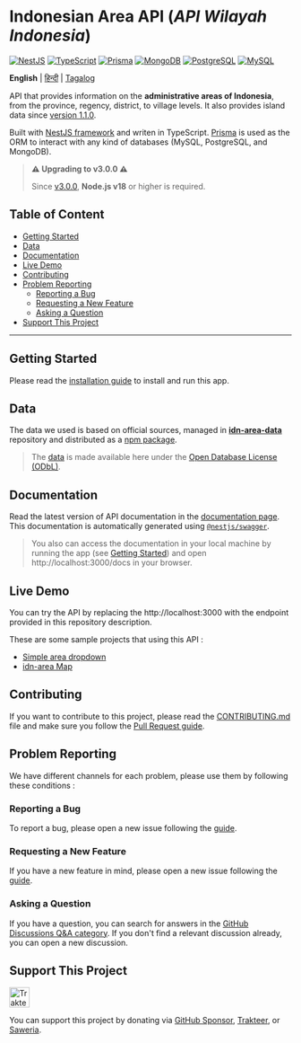 <h1 align="">Indonesian Area API (<i>API Wilayah Indonesia</i>)</h1>

<p>
  <a href="https://nestjs.com"><img alt="NestJS" src="https://img.shields.io/badge/-NestJS-ea2845?style=flat-square&logo=nestjs&logoColor=white" /></a>
  <a href="https://www.typescriptlang.org"><img alt="TypeScript" src="https://img.shields.io/badge/-TypeScript-007ACC?style=flat-square&logo=typescript&logoColor=white" /></a>
  <a href="https://www.prisma.io"><img alt="Prisma" src="https://img.shields.io/badge/-Prisma-1B222D?style=flat-square&logo=prisma&logoColor=white" /></a>
  <a href="https://www.mongodb.com"><img alt="MongoDB" src="https://img.shields.io/badge/-MongoDB-47A248?style=flat-square&logo=mongodb&logoColor=white" /></a>
  <a href="https://www.postgresql.org"><img alt="PostgreSQL" src="https://img.shields.io/badge/-PostgreSQL-657991?style=flat-square&logo=postgresql&logoColor=white" /></a>
  <a href="https://www.mysql.com"><img alt="MySQL" src="https://img.shields.io/badge/-MySQL-00688F?style=flat-square&logo=mysql&logoColor=white" /></a>
</p>

**English** | [हिन्दी](docs/README_hi.md) | [Tagalog](docs/README_tl.md)

API that provides information on the **administrative areas of Indonesia**, from the province, regency, district, to village levels. It also provides island data since [version 1.1.0](https://github.com/fityannugroho/idn-area/releases/tag/v1.1.0).

Built with [NestJS framework](https://nestjs.com) and writen in TypeScript. [Prisma](https://www.prisma.io) is used as the ORM to interact with any kind of databases (MySQL, PostgreSQL, and MongoDB).

> **⚠️ Upgrading to v3.0.0 ⚠️**
>
> Since [v3.0.0](https://github.com/fityannugroho/idn-area/releases/tag/v3.0.0), **Node.js v18** or higher is required.

<h2>Table of Content</h2>

- [Getting Started](#getting-started)
- [Data](#data)
- [Documentation](#documentation)
- [Live Demo](#live-demo)
- [Contributing](#contributing)
- [Problem Reporting](#problem-reporting)
  - [Reporting a Bug](#reporting-a-bug)
  - [Requesting a New Feature](#requesting-a-new-feature)
  - [Asking a Question](#asking-a-question)
- [Support This Project](#support-this-project)

---

## Getting Started

Please read the [installation guide](docs/installation.md) to install and run this app.

## Data

The data we used is based on official sources, managed in [**idn-area-data**](https://github.com/fityannugroho/idn-area-data) repository and distributed as a [npm package](https://www.npmjs.com/package/idn-area-data).

> The [data](https://github.com/fityannugroho/idn-area-data/tree/main/data) is made available here under the [Open Database License (ODbL)](https://github.com/fityannugroho/idn-area-data/blob/main/data/LICENSE.md).

## Documentation

Read the latest version of API documentation in the [documentation page](https://idn-area.cyclic.app/docs). This documentation is automatically generated using [`@nestjs/swagger`](https://docs.nestjs.com/openapi/introduction).

> You also can access the documentation in your local machine by running the app (see [Getting Started](#getting-started)) and open http://localhost:3000/docs in your browser.

## Live Demo

You can try the API by replacing the http://localhost:3000 with the endpoint provided in this repository description.

These are some sample projects that using this API :

- [Simple area dropdown](https://github.com/fityannugroho/idn-area-example)
- [idn-area Map](https://github.com/fityannugroho/idn-area-map)

## Contributing

If you want to contribute to this project, please read the [CONTRIBUTING.md](CONTRIBUTING.md) file and make sure you follow the [Pull Request guide](CONTRIBUTING.md#submitting-a-pull-request).

## Problem Reporting

We have different channels for each problem, please use them by following these conditions :

### Reporting a Bug
To report a bug, please open a new issue following the [guide](CONTRIBUTING.md#submitting-an-issue).

### Requesting a New Feature
If you have a new feature in mind, please open a new issue following the [guide](CONTRIBUTING.md#submitting-an-issue).

### Asking a Question
If you have a question, you can search for answers in the [GitHub Discussions Q&A category](https://github.com/fityannugroho/idn-area/discussions/categories/q-a). If you don't find a relevant discussion already, you can open a new discussion.

## Support This Project

<a href="https://trakteer.id/fityannugroho/tip" target="_blank"><img id="wse-buttons-preview" src="https://cdn.trakteer.id/images/embed/trbtn-red-6.png" style="border: 0px none; height: 36px; --darkreader-inline-border-top: currentcolor; --darkreader-inline-border-right: currentcolor; --darkreader-inline-border-bottom: currentcolor; --darkreader-inline-border-left: currentcolor;" alt="Trakteer Saya" data-darkreader-inline-border-top="" data-darkreader-inline-border-right="" data-darkreader-inline-border-bottom="" data-darkreader-inline-border-left="" height="40"></a>

You can support this project by donating via [GitHub Sponsor](https://github.com/sponsors/fityannugroho), [Trakteer](https://trakteer.id/fityannugroho/tip), or [Saweria](https://saweria.co/fityannugroho).
